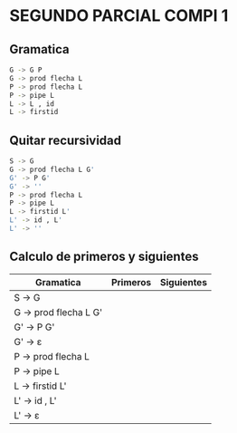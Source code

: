 # __SEGUNDO PARCIAL COMPI 1__
## __Gramatica__
```sh
G -> G P
G -> prod flecha L 
P -> prod flecha L
P -> pipe L
L -> L , id
L -> firstid 
```

## __Quitar recursividad__
```sh
S -> G
G -> prod flecha L G'
G' -> P G'
G' -> ''
P -> prod flecha L
P -> pipe L
L -> firstid L'
L' -> id , L'
L' -> ''
```

## __Calculo de primeros y siguientes__

| Gramatica             | Primeros | Siguientes |
| --------------------- | -------- | ---------- |
| S -> G                |||
| G -> prod flecha L G' |||
| G' -> P G'            |||
| G' -> ε               |||
| P -> prod flecha L    |||
| P -> pipe L           |||
| L -> firstid L'       |||
| L' -> id , L'         |||
| L' -> ε               |||













